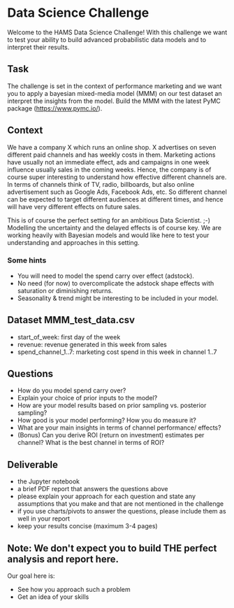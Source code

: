 # Data Science Challenge

Welcome to the HAMS Data Science Challenge! With this challenge we want to test your ability to build advanced probabilistic data models and to interpret their results.


## Task

The challenge is set in the context of performance marketing and we want you to apply a bayesian mixed-media model (MMM) on our test dataset an interpret the insights from the model. 
Build the MMM with the latest PyMC package (https://www.pymc.io/).

## Context

We have a company X which runs an online shop. X advertises on seven different paid channels and has weekly costs in them. Marketing actions have usually not an immediate effect, ads and campaigns in one week influence usually sales in the coming weeks. Hence, the company is of course super interesting to understand how effective different channels are. 
In terms of channels think of TV, radio, billboards, but also online advertisement such as Google Ads, Facebook Ads, etc. So different channel can be expected to target different audiences at different times, and hence will have very different effects on future sales.

This is of course the perfect setting for an ambitious Data Scientist. ;-) Modelling the uncertainty and the delayed effects is of course key. We are working heavily with Bayesian models and would like here to test your understanding and approaches in this setting.

### Some hints

* You will need to model the spend carry over effect (adstock).
* No need (for now) to overcomplicate the adstock shape effects with saturation or diminishing returns.
* Seasonality & trend might be interesting to be included in your model.


## Dataset MMM_test_data.csv

* start_of_week: first day of the week	
* revenue: revenue generated in this week from sales	
* spend_channel_1..7: marketing cost spend in this week in channel 1..7	


## Questions
* How do you model spend carry over?
* Explain your choice of prior inputs to the model?
* How are your model results based on prior sampling vs. posterior sampling?
* How good is your model performing? How you do measure it? 
* What are your main insights in terms of channel performance/ effects?
* (Bonus) Can you derive ROI (return on investment) estimates per channel? What is the best channel in terms of ROI?

## Deliverable

- the Jupyter notebook
- a brief PDF report that answers the questions above
- please explain your approach for each question and state any assumptions that you make and that are not mentioned in the challenge
- if you use charts/pivots to answer the questions, please include them as well in your report
- keep your results concise (maximum 3-4 pages)


## Note: We don't expect you to build THE perfect analysis and report here.
Our goal here is:
* See how you approach such a problem
* Get an idea of your skills

